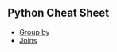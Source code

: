 ## Python Cheat Sheet

- [Group by](https://github.com/vamsivchinta1/Python-Scripts/blob/main/Python%20Cheat%20Sheets/Group-By.md)
- [Joins](https://github.com/vamsivchinta1/Python-Scripts/blob/main/Python%20Cheat%20Sheets/Joins.md)
